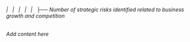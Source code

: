 ###### |   |   |   |   |   ├── Number of strategic risks identified related to business growth and competition

*Add content here*